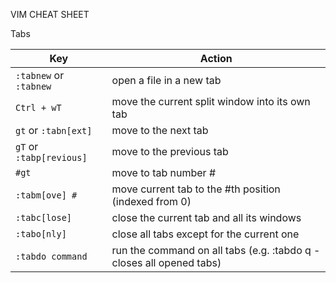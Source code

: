 VIM CHEAT SHEET

Tabs

| Key                      | Action                                                               |
| ------------------------ | -------------------------------------------------------------------- |
| `:tabnew` or `:tabnew`   | open a file in a new tab                                             |
| `Ctrl + wT`              | move the current split window into its own tab                       |
| `gt` or `:tabn[ext]`     | move to the next tab                                                 |
| `gT` or `:tabp[revious]` | move to the previous tab                                             |
| `#gt`                    | move to tab number #                                                 |
| `:tabm[ove] #`           | move current tab to the #th position (indexed from 0)                |
| `:tabc[lose]`            | close the current tab and all its windows                            |
| `:tabo[nly]`             | close all tabs except for the current one                            |
| `:tabdo command`         | run the command on all tabs (e.g. :tabdo q - closes all opened tabs) |
